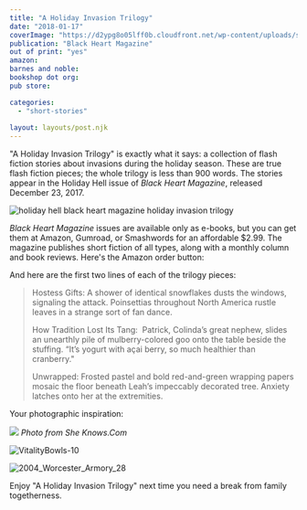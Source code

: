 ```yaml
---
title: "A Holiday Invasion Trilogy"
date: "2018-01-17"
coverImage: "https://d2ypg8o05lff0b.cloudfront.net/wp-content/uploads/sites/3/pages/BHM-Holiday-Hell-642x1024.png"
publication: "Black Heart Magazine"
out of print: "yes"
amazon:
barnes and noble:
bookshop dot org:
pub store:

categories:
  - "short-stories"
  
layout: layouts/post.njk
---
```


"A Holiday Invasion Trilogy" is exactly what it says: a collection of flash fiction stories about invasions during the holiday season. These are true flash fiction pieces; the whole trilogy is less than 900 words. The stories appear in the Holiday Hell issue of _Black Heart Magazine_, released December 23, 2017.

![holiday hell black heart magazine holiday invasion trilogy](https://d2ypg8o05lff0b.cloudfront.net/wp-content/uploads/sites/3/pages/BHM-Holiday-Hell-642x1024.png)

_Black Heart Magazine_ issues are available only as e-books, but you can get them at Amazon, Gumroad, or Smashwords for an affordable $2.99. The magazine publishes short fiction of all types, along with a monthly column and book reviews. Here's the Amazon order button:

And here are the first two lines of each of the trilogy pieces:

> Hostess Gifts: A shower of identical snowflakes dusts the windows, signaling the attack. Poinsettias throughout North America rustle leaves in a strange sort of fan dance.
>
> How Tradition Lost Its Tang:  Patrick, Colinda’s great nephew, slides an unearthly pile of mulberry-colored goo onto the table beside the stuffing. “It’s yogurt with açai berry, so much healthier than cranberry."
>
> Unwrapped: Frosted pastel and bold red-and-green wrapping papers mosaic the floor beneath Leah’s impeccably decorated tree. Anxiety latches onto her at the extremities.

Your photographic inspiration:

![](images/poinsettia-isolated.jpg) *Photo from She Knows.Com*

![VitalityBowls-10](https://d2ypg8o05lff0b.cloudfront.net/wp-content/uploads/sites/3/pages/VitalityBowls-10-500x386.jpg)

![2004_Worcester_Armory_28](https://d2ypg8o05lff0b.cloudfront.net/wp-content/uploads/sites/3/pages/2004_Worcester_Armory_28-333x500.jpg)

Enjoy "A Holiday Invasion Trilogy" next time you need a break from family togetherness.
